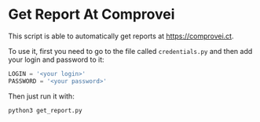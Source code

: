# Get Report At Comprovei

This script is able to automatically get reports at https://comprovei.ct.

To use it, first you need to go to the file called `credentials.py` and then add your login and password to it:

```python
LOGIN = '<your login>'
PASSWORD = '<your password>'
```

Then just run it with:

```shell
python3 get_report.py
```